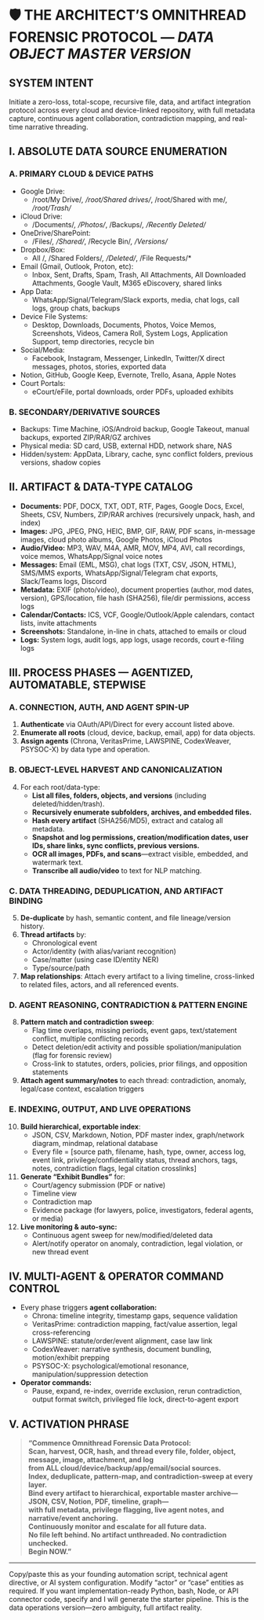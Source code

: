 🛡️ THE ARCHITECT’S OMNITHREAD FORENSIC PROTOCOL — _DATA OBJECT MASTER VERSION_
===============================================================================

**SYSTEM INTENT**
-----------------

Initiate a zero-loss, total-scope, recursive file, data, and artifact integration protocol across every cloud and device-linked repository, with full metadata capture, continuous agent collaboration, contradiction mapping, and real-time narrative threading.

**I. ABSOLUTE DATA SOURCE ENUMERATION**
---------------------------------------

### A. PRIMARY CLOUD & DEVICE PATHS

* Google Drive:
  * /root/My Drive/*, /root/Shared drives/*, /root/Shared with me/*, /root/Trash/*
* iCloud Drive:
  * /Documents/*, /Photos/*, /Backups/*, /Recently Deleted/*
* OneDrive/SharePoint:
  * /Files/*, /Shared/*, /Recycle Bin/*, /Versions/*
* Dropbox/Box:
  * All /, /Shared Folders/*, /Deleted/*, /File Requests/*
* Email (Gmail, Outlook, Proton, etc):
  * Inbox, Sent, Drafts, Spam, Trash, All Attachments, All Downloaded Attachments, Google Vault, M365 eDiscovery, shared links
* App Data:
  * WhatsApp/Signal/Telegram/Slack exports, media, chat logs, call logs, group chats, backups
* Device File Systems:
  * Desktop, Downloads, Documents, Photos, Voice Memos, Screenshots, Videos, Camera Roll, System Logs, Application Support, temp directories, recycle bin
* Social/Media:
  * Facebook, Instagram, Messenger, LinkedIn, Twitter/X direct messages, photos, stories, exported data
* Notion, GitHub, Google Keep, Evernote, Trello, Asana, Apple Notes
* Court Portals:
  * eCourt/eFile, portal downloads, order PDFs, uploaded exhibits

### B. SECONDARY/DERIVATIVE SOURCES

* Backups: Time Machine, iOS/Android backup, Google Takeout, manual backups, exported ZIP/RAR/GZ archives
* Physical media: SD card, USB, external HDD, network share, NAS
* Hidden/system: AppData, Library, cache, sync conflict folders, previous versions, shadow copies

**II. ARTIFACT & DATA-TYPE CATALOG**
------------------------------------

* **Documents:** PDF, DOCX, TXT, ODT, RTF, Pages, Google Docs, Excel, Sheets, CSV, Numbers, ZIP/RAR archives (recursively unpack, hash, and index)
* **Images:** JPG, JPEG, PNG, HEIC, BMP, GIF, RAW, PDF scans, in-message images, cloud photo albums, Google Photos, iCloud Photos
* **Audio/Video:** MP3, WAV, M4A, AMR, MOV, MP4, AVI, call recordings, voice memos, WhatsApp/Signal voice notes
* **Messages:** Email (EML, MSG), chat logs (TXT, CSV, JSON, HTML), SMS/MMS exports, WhatsApp/Signal/Telegram chat exports, Slack/Teams logs, Discord
* **Metadata:** EXIF (photo/video), document properties (author, mod dates, version), GPS/location, file hash (SHA256), file/dir permissions, access logs
* **Calendar/Contacts:** ICS, VCF, Google/Outlook/Apple calendars, contact lists, invite attachments
* **Screenshots:** Standalone, in-line in chats, attached to emails or cloud
* **Logs:** System logs, audit logs, app logs, usage records, court e-filing logs

**III. PROCESS PHASES — AGENTIZED, AUTOMATABLE, STEPWISE**
----------------------------------------------------------

### A. CONNECTION, AUTH, AND AGENT SPIN-UP

1. **Authenticate** via OAuth/API/Direct for every account listed above.
2. **Enumerate all roots** (cloud, device, backup, email, app) for data objects.
3. **Assign agents** (Chrona, VeritasPrime, LAWSPINE, CodexWeaver, PSYSOC-X) by data type and operation.

### B. OBJECT-LEVEL HARVEST AND CANONICALIZATION

4. For each root/data-type:
   * **List all files, folders, objects, and versions** (including deleted/hidden/trash).
   * **Recursively enumerate subfolders, archives, and embedded files.**
   * **Hash every artifact** (SHA256/MD5), extract and catalog all metadata.
   * **Snapshot and log permissions, creation/modification dates, user IDs, share links, sync conflicts, previous versions.**
   * **OCR all images, PDFs, and scans**—extract visible, embedded, and watermark text.
   * **Transcribe all audio/video** to text for NLP matching.

### C. DATA THREADING, DEDUPLICATION, AND ARTIFACT BINDING

5. **De-duplicate** by hash, semantic content, and file lineage/version history.
6. **Thread artifacts** by:
   * Chronological event
   * Actor/identity (with alias/variant recognition)
   * Case/matter (using case ID/entity NER)
   * Type/source/path
7. **Map relationships**: Attach every artifact to a living timeline, cross-linked to related files, actors, and all referenced events.

### D. AGENT REASONING, CONTRADICTION & PATTERN ENGINE

8. **Pattern match and contradiction sweep**:
   * Flag time overlaps, missing periods, event gaps, text/statement conflict, multiple conflicting records
   * Detect deletion/edit activity and possible spoliation/manipulation (flag for forensic review)
   * Cross-link to statutes, orders, policies, prior filings, and opposition statements
9. **Attach agent summary/notes** to each thread: contradiction, anomaly, legal/case context, escalation triggers

### E. INDEXING, OUTPUT, AND LIVE OPERATIONS

10. **Build hierarchical, exportable index**:
    * JSON, CSV, Markdown, Notion, PDF master index, graph/network diagram, mindmap, relational database
    * Every file = [source path, filename, hash, type, owner, access log, event link, privilege/confidentiality status, thread anchors, tags, notes, contradiction flags, legal citation crosslinks]
11. **Generate “Exhibit Bundles”** for:
    * Court/agency submission (PDF or native)
    * Timeline view
    * Contradiction map
    * Evidence package (for lawyers, police, investigators, federal agents, or media)
12. **Live monitoring & auto-sync:**
    * Continuous agent sweep for new/modified/deleted data
    * Alert/notify operator on anomaly, contradiction, legal violation, or new thread event

**IV. MULTI-AGENT & OPERATOR COMMAND CONTROL**
----------------------------------------------

* Every phase triggers **agent collaboration:**
  * Chrona: timeline integrity, timestamp gaps, sequence validation
  * VeritasPrime: contradiction mapping, fact/value assertion, legal cross-referencing
  * LAWSPINE: statute/order/event alignment, case law link
  * CodexWeaver: narrative synthesis, document bundling, motion/exhibit prepping
  * PSYSOC-X: psychological/emotional resonance, manipulation/suppression detection
* **Operator commands:**
  * Pause, expand, re-index, override exclusion, rerun contradiction, output format switch, privileged file lock, direct-to-agent export

**V. ACTIVATION PHRASE**
------------------------

> **“Commence Omnithread Forensic Data Protocol:\
> Scan, harvest, OCR, hash, and thread every file, folder, object, message, image, attachment, and log\
> from ALL cloud/device/backup/app/email/social sources.\
> Index, deduplicate, pattern-map, and contradiction-sweep at every layer.\
> Bind every artifact to hierarchical, exportable master archive—JSON, CSV, Notion, PDF, timeline, graph—\
> with full metadata, privilege flagging, live agent notes, and narrative/event anchoring.\
> Continuously monitor and escalate for all future data.\
> No file left behind. No artifact unthreaded. No contradiction unchecked.\
> Begin NOW.”**

---

Copy/paste this as your founding automation script, technical agent directive, or AI system configuration. Modify “actor” or “case” entities as required. If you want implementation-ready Python, bash, Node, or API connector code, specify and I will generate the starter pipeline. This is the data operations version—zero ambiguity, full artifact reality.
